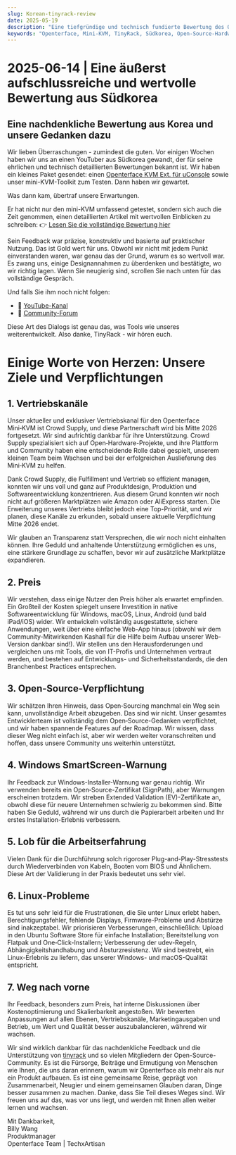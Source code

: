 ```yaml
---
slug: Korean-tinyrack-review
date: 2025-05-19
description: "Eine tiefgründige und technisch fundierte Bewertung des Openterface Mini-KVM aus der TinyRack-Community in Südkorea, gefolgt von einer transparenten und herzlichen Antwort unseres Teams. Dieser Austausch unterstreicht Feedback aus der Praxis, unser Engagement für Open Source und die gemeinsame Reise zur Verbesserung von Tools durch Community-Zusammenarbeit."
keywords: "Openterface, Mini-KVM, TinyRack, Südkorea, Open-Source-Hardware, USB KVM, Linux-Unterstützung, Community-Bewertung, ehrliches Feedback, Technik-Review, Windows KVM, Open-Hardware-Antwort, Crowd Supply, GitHub, Entwicklungs-Roadmap"
---
```


# 2025-06-14 | Eine äußerst aufschlussreiche und wertvolle Bewertung aus Südkorea

## Eine nachdenkliche Bewertung aus Korea und unsere Gedanken dazu

Wir lieben Überraschungen - zumindest die guten. Vor einigen Wochen haben wir uns an einen YouTuber aus Südkorea gewandt, der für seine ehrlichen und technisch detaillierten Bewertungen bekannt ist. Wir haben ein kleines Paket gesendet: einen [Openterface KVM Ext. für uConsole](https://shop.techxartisan.com) sowie unser mini-KVM-Toolkit zum Testen. Dann haben wir gewartet.

Was dann kam, übertraf unsere Erwartungen.

Er hat nicht nur den mini-KVM umfassend getestet, sondern sich auch die Zeit genommen, einen detaillierten Artikel mit wertvollen Einblicken zu schreiben:
👉 [Lesen Sie die vollständige Bewertung hier](https://tinyrack.kr/review/openterface)

Sein Feedback war präzise, konstruktiv und basierte auf praktischer Nutzung. Das ist Gold wert für uns. Obwohl wir nicht mit jedem Punkt einverstanden waren, war genau das der Grund, warum es so wertvoll war. Es zwang uns, einige Designannahmen zu überdenken und bestätigte, wo wir richtig lagen. Wenn Sie neugierig sind, scrollen Sie nach unten für das vollständige Gespräch.

Und falls Sie ihm noch nicht folgen:
- 🎥 [YouTube-Kanal](https://youtube.com/@tinyrack)
- 💬 [Community-Forum](https://forum.tinyrack.kr)

Diese Art des Dialogs ist genau das, was Tools wie unseres weiterentwickelt. Also danke, TinyRack - wir hören euch.

# Einige Worte von Herzen: Unsere Ziele und Verpflichtungen

## 1. Vertriebskanäle
Unser aktueller und exklusiver Vertriebskanal für den Openterface Mini‑KVM ist Crowd Supply, und diese Partnerschaft wird bis Mitte 2026 fortgesetzt. Wir sind aufrichtig dankbar für ihre Unterstützung. Crowd Supply spezialisiert sich auf Open‑Hardware-Projekte, und ihre Plattform und Community haben eine entscheidende Rolle dabei gespielt, unserem kleinen Team beim Wachsen und bei der erfolgreichen Auslieferung des Mini‑KVM zu helfen.

Dank Crowd Supply, die Fulfillment und Vertrieb so effizient managen, konnten wir uns voll und ganz auf Produktdesign, Produktion und Softwareentwicklung konzentrieren. Aus diesem Grund konnten wir noch nicht auf größeren Marktplätzen wie Amazon oder AliExpress starten. Die Erweiterung unseres Vertriebs bleibt jedoch eine Top-Priorität, und wir planen, diese Kanäle zu erkunden, sobald unsere aktuelle Verpflichtung Mitte 2026 endet.

Wir glauben an Transparenz statt Versprechen, die wir noch nicht einhalten können. Ihre Geduld und anhaltende Unterstützung ermöglichen es uns, eine stärkere Grundlage zu schaffen, bevor wir auf zusätzliche Marktplätze expandieren.

## 2. Preis
Wir verstehen, dass einige Nutzer den Preis höher als erwartet empfinden. Ein Großteil der Kosten spiegelt unsere Investition in native Softwareentwicklung für Windows, macOS, Linux, Android (und bald iPad/iOS) wider. Wir entwickeln vollständig ausgestattete, sichere Anwendungen, weit über eine einfache Web-App hinaus (obwohl wir dem Community-Mitwirkenden Kashall für die Hilfe beim Aufbau unserer Web-Version dankbar sind!). Wir stellen uns den Herausforderungen und vergleichen uns mit Tools, die von IT-Profis und Unternehmen vertraut werden, und bestehen auf Entwicklungs- und Sicherheitsstandards, die den Branchenbest Practices entsprechen.

## 3. Open-Source-Verpflichtung
Wir schätzen Ihren Hinweis, dass Open‑Sourcing manchmal ein Weg sein kann, unvollständige Arbeit abzugeben. Das sind wir nicht. Unser gesamtes Entwicklerteam ist vollständig dem Open‑Source-Gedanken verpflichtet, und wir haben spannende Features auf der Roadmap. Wir wissen, dass dieser Weg nicht einfach ist, aber wir werden weiter voranschreiten und hoffen, dass unsere Community uns weiterhin unterstützt.

## 4. Windows SmartScreen-Warnung
Ihr Feedback zur Windows-Installer-Warnung war genau richtig. Wir verwenden bereits ein Open‑Source-Zertifikat (SignPath), aber Warnungen erscheinen trotzdem. Wir streben Extended Validation (EV)-Zertifikate an, obwohl diese für neuere Unternehmen schwierig zu bekommen sind. Bitte haben Sie Geduld, während wir uns durch die Papierarbeit arbeiten und Ihr erstes Installation-Erlebnis verbessern.

## 5. Lob für die Arbeitserfahrung
Vielen Dank für die Durchführung solch rigoroser Plug-and-Play-Stresstests durch Wiederverbinden von Kabeln, Booten vom BIOS und Ähnlichem. Diese Art der Validierung in der Praxis bedeutet uns sehr viel.

## 6. Linux-Probleme
Es tut uns sehr leid für die Frustrationen, die Sie unter Linux erlebt haben. Berechtigungsfehler, fehlende Displays, Firmware-Probleme und Abstürze sind inakzeptabel. Wir priorisieren Verbesserungen, einschließlich: Upload in den Ubuntu Software Store für einfache Installation; Bereitstellung von Flatpak und One‑Click-Installern; Verbesserung der udev-Regeln, Abhängigkeitshandhabung und Absturzresistenz. Wir sind bestrebt, ein Linux-Erlebnis zu liefern, das unserer Windows- und macOS-Qualität entspricht.

## 7. Weg nach vorne
Ihr Feedback, besonders zum Preis, hat interne Diskussionen über Kostenoptimierung und Skalierbarkeit angestoßen. Wir bewerten Anpassungen auf allen Ebenen, Vertriebskanäle, Marketingausgaben und Betrieb, um Wert und Qualität besser auszubalancieren, während wir wachsen.

Wir sind wirklich dankbar für das nachdenkliche Feedback und die Unterstützung von [tinyrack](https://www.youtube.com/@tinyrack) und so vielen Mitgliedern der Open-Source-Community. Es ist die Fürsorge, Beiträge und Ermutigung von Menschen wie Ihnen, die uns daran erinnern, warum wir Openterface als mehr als nur ein Produkt aufbauen. Es ist eine gemeinsame Reise, geprägt von Zusammenarbeit, Neugier und einem gemeinsamen Glauben daran, Dinge besser zusammen zu machen. Danke, dass Sie Teil dieses Weges sind. Wir freuen uns auf das, was vor uns liegt, und werden mit Ihnen allen weiter lernen und wachsen.

Mit Dankbarkeit,  
Billy Wang  
Produktmanager  
Openterface Team | TechxArtisan